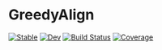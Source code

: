 # GreedyAlign

[![Stable](https://img.shields.io/badge/docs-stable-blue.svg)](https://kchu25.github.io/GreedyAlign.jl/stable/)
[![Dev](https://img.shields.io/badge/docs-dev-blue.svg)](https://kchu25.github.io/GreedyAlign.jl/dev/)
[![Build Status](https://github.com/kchu25/GreedyAlign.jl/actions/workflows/CI.yml/badge.svg?branch=main)](https://github.com/kchu25/GreedyAlign.jl/actions/workflows/CI.yml?query=branch%3Amain)
[![Coverage](https://codecov.io/gh/kchu25/GreedyAlign.jl/branch/main/graph/badge.svg)](https://codecov.io/gh/kchu25/GreedyAlign.jl)
